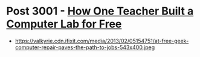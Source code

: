 # Post 3001 - [How One Teacher Built a Computer Lab for Free](https://www.ifixit.com/News/3001/how-one-teacher-built-a-computer-lab-for-free)

- https://valkyrie.cdn.ifixit.com/media/2013/02/05154751/at-free-geek-computer-repair-paves-the-path-to-jobs-543x400.jpeg

